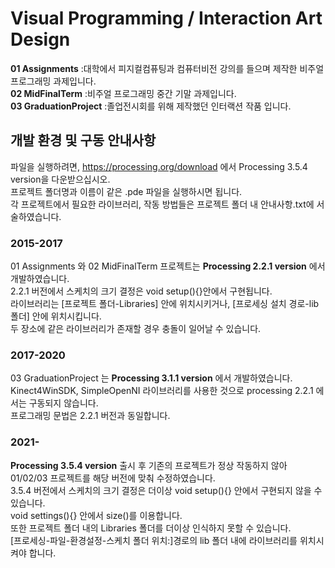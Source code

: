 <!--ProcessingDev-->
# Visual Programming / Interaction Art Design
__01 Assignments__ :대학에서 피지컬컴퓨팅과 컴퓨터비전 강의를 들으며 제작한 비주얼 프로그래밍 과제입니다.<br>
__02 MidFinalTerm__ :비주얼 프로그래밍 중간 기말 과제입니다. <br>
__03 GraduationProject__ :졸업전시회를 위해 제작했던 인터랙션 작품 입니다. <br>
## 개발 환경 및 구동 안내사항
파일을 실행하려면, https://processing.org/download 에서 Processing 3.5.4 version을 다운받으십시오. <br>
프로젝트 폴더명과 이름이 같은 .pde 파일을 실행하시면 됩니다. <br>
각 프로젝트에서 필요한 라이브러리, 작동 방법들은 프로젝트 폴더 내 안내사항.txt에 서술하였습니다.

### 2015-2017
01 Assignments 와 02 MidFinalTerm 프로젝트는 __Processing 2.2.1 version__ 에서 개발하였습니다. <br>
2.2.1 버전에서 스케치의 크기 결정은 void setup(){}안에서 구현됩니다. <br>
라이브러리는 [프로젝트 폴더-Libraries] 안에 위치시키거나, [프로세싱 설치 경로-lib 폴더] 안에 위치시킵니다. <br>
두 장소에 같은 라이브러리가 존재할 경우 충돌이 일어날 수 있습니다. <br>
### 2017-2020
03 GraduationProject 는 __Processing 3.1.1 version__ 에서 개발하였습니다. <br>
Kinect4WinSDK, SimpleOpenNI 라이브러리를 사용한 것으로 processing 2.2.1 에서는 구동되지 않습니다. <br>
프로그래밍 문법은 2.2.1 버전과 동일합니다. <br>
### 2021-
__Processing 3.5.4 version__ 출시 후 기존의 프로젝트가 정상 작동하지 않아 01/02/03 프로젝트를 해당 버전에 맞춰 수정하였습니다. <br>
3.5.4 버전에서 스케치의 크기 결정은 더이상 void setup(){} 안에서 구현되지 않을 수 있습니다. <br>
void settings(){} 안에서 size()를 이용합니다. <br>
또한 프로젝트 폴더 내의 Libraries 폴더를 더이상 인식하지 못할 수 있습니다.<br>
[프로세싱-파일-환경설정-스케치 폴더 위치:]경로의 lib 폴더 내에 라이브러리를 위치시켜야 합니다. <br>



